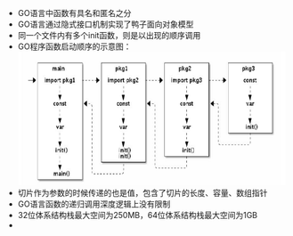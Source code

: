 * GO语言中函数有具名和匿名之分
* GO语言通过隐式接口机制实现了鸭子面向对象模型
* 同一个文件内有多个init函数，则是以出现的顺序调用
* GO程序函数启动顺序的示意图：
![qr](images/1.png)
* 切片作为参数的时候传递的也是值，包含了切片的长度、容量、数组指针
* GO语言函数的递归调用深度逻辑上没有限制
* 32位体系结构栈最大空间为250MB，64位体系结构栈最大空间为1GB
* 